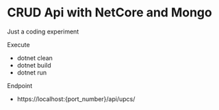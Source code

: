 # CRUD Api with NetCore and Mongo
Just a coding experiment

Execute
- dotnet clean
- dotnet build
- dotnet run

Endpoint
- https://localhost:{port_number}/api/upcs/